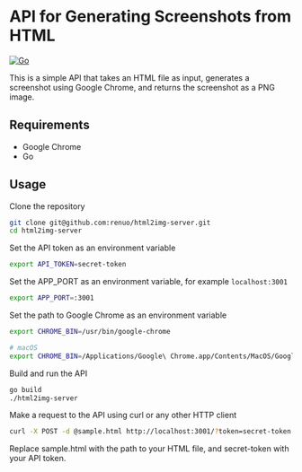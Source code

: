 # API for Generating Screenshots from HTML

[![Go](https://github.com/renuo/html2img-server/actions/workflows/go.yml/badge.svg)](https://github.com/renuo/html2img-server/actions/workflows/go.yml)

This is a simple API that takes an HTML file as input, generates a screenshot using Google Chrome, and returns the screenshot as a PNG image.

## Requirements

- Google Chrome
- Go

## Usage

Clone the repository
```bash
git clone git@github.com:renuo/html2img-server.git
cd html2img-server
```

Set the API token as an environment variable
```bash
export API_TOKEN=secret-token
```

Set the APP_PORT as an environment variable, for example `localhost:3001`
```bash
export APP_PORT=:3001
```

Set the path to Google Chrome as an environment variable
```bash
export CHROME_BIN=/usr/bin/google-chrome

# macOS
export CHROME_BIN=/Applications/Google\ Chrome.app/Contents/MacOS/Google\ Chrome
```

Build and run the API
```bash
go build
./html2img-server
```

Make a request to the API using curl or any other HTTP client
```bash
curl -X POST -d @sample.html http://localhost:3001/?token=secret-token --output screenshot.png 
```
Replace sample.html with the path to your HTML file, and secret-token with your API token.

